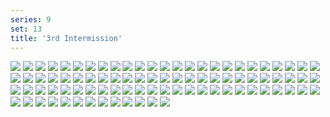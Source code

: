 ```yaml
---
series: 9
set: 13
title: '3rd Intermission'
---
```


![](../../../../assets/modern-fried-snake/part-13/modern986.jpg)
![](../../../../assets/modern-fried-snake/part-13/modern987.jpg)
![](../../../../assets/modern-fried-snake/part-13/modern988.jpg)
![](../../../../assets/modern-fried-snake/part-13/modern989.jpg)
![](../../../../assets/modern-fried-snake/part-13/modern990.jpg)
![](../../../../assets/modern-fried-snake/part-13/modern991.jpg)
![](../../../../assets/modern-fried-snake/part-13/modern992.jpg)
![](../../../../assets/modern-fried-snake/part-13/modern993.jpg)
![](../../../../assets/modern-fried-snake/part-13/modern994.jpg)
![](../../../../assets/modern-fried-snake/part-13/modern995.jpg)
![](../../../../assets/modern-fried-snake/part-13/modern996.jpg)
![](../../../../assets/modern-fried-snake/part-13/modern997.jpg)
![](../../../../assets/modern-fried-snake/part-13/modern998.jpg)
![](../../../../assets/modern-fried-snake/part-13/modern999.jpg)
![](../../../../assets/modern-fried-snake/part-13/modern1000.jpg)
![](../../../../assets/modern-fried-snake/part-13/modern1001.jpg)
![](../../../../assets/modern-fried-snake/part-13/modern1002.jpg)
![](../../../../assets/modern-fried-snake/part-13/modern1003.jpg)
![](../../../../assets/modern-fried-snake/part-13/modern1004.jpg)
![](../../../../assets/modern-fried-snake/part-13/modern1005.jpg)
![](../../../../assets/modern-fried-snake/part-13/modern1006.jpg)
![](../../../../assets/modern-fried-snake/part-13/modern1007.jpg)
![](../../../../assets/modern-fried-snake/part-13/modern1008.jpg)
![](../../../../assets/modern-fried-snake/part-13/modern1009.jpg)
![](../../../../assets/modern-fried-snake/part-13/modern1010.jpg)
![](../../../../assets/modern-fried-snake/part-13/modern1011.jpg)
![](../../../../assets/modern-fried-snake/part-13/modern1012.jpg)
![](../../../../assets/modern-fried-snake/part-13/modern1013.jpg)
![](../../../../assets/modern-fried-snake/part-13/modern1014.jpg)
![](../../../../assets/modern-fried-snake/part-13/modern1015.jpg)
![](../../../../assets/modern-fried-snake/part-13/modern1016.jpg)
![](../../../../assets/modern-fried-snake/part-13/modern1017.jpg)
![](../../../../assets/modern-fried-snake/part-13/modern1018.jpg)
![](../../../../assets/modern-fried-snake/part-13/modern1019.jpg)
![](../../../../assets/modern-fried-snake/part-13/modern1020.jpg)
![](../../../../assets/modern-fried-snake/part-13/modern1021.jpg)
![](../../../../assets/modern-fried-snake/part-13/modern1022.jpg)
![](../../../../assets/modern-fried-snake/part-13/modern1023.jpg)
![](../../../../assets/modern-fried-snake/part-13/modern1024.jpg)
![](../../../../assets/modern-fried-snake/part-13/modern1025.jpg)
![](../../../../assets/modern-fried-snake/part-13/modern1026.jpg)
![](../../../../assets/modern-fried-snake/part-13/modern1027.jpg)
![](../../../../assets/modern-fried-snake/part-13/modern1028.jpg)
![](../../../../assets/modern-fried-snake/part-13/modern1029.jpg)
![](../../../../assets/modern-fried-snake/part-13/modern1030.jpg)
![](../../../../assets/modern-fried-snake/part-13/modern1031.jpg)
![](../../../../assets/modern-fried-snake/part-13/modern1032.jpg)
![](../../../../assets/modern-fried-snake/part-13/modern1033.jpg)
![](../../../../assets/modern-fried-snake/part-13/modern1034.jpg)
![](../../../../assets/modern-fried-snake/part-13/modern1035.jpg)
![](../../../../assets/modern-fried-snake/part-13/modern1036.jpg)
![](../../../../assets/modern-fried-snake/part-13/modern1037.jpg)
![](../../../../assets/modern-fried-snake/part-13/modern1038.jpg)
![](../../../../assets/modern-fried-snake/part-13/modern1039.jpg)
![](../../../../assets/modern-fried-snake/part-13/modern1040.jpg)
![](../../../../assets/modern-fried-snake/part-13/modern1041.jpg)
![](../../../../assets/modern-fried-snake/part-13/modern1042.jpg)
![](../../../../assets/modern-fried-snake/part-13/modern1043.jpg)
![](../../../../assets/modern-fried-snake/part-13/modern1044.jpg)
![](../../../../assets/modern-fried-snake/part-13/modern1045.jpg)
![](../../../../assets/modern-fried-snake/part-13/modern1046.jpg)
![](../../../../assets/modern-fried-snake/part-13/modern1047.jpg)
![](../../../../assets/modern-fried-snake/part-13/modern1048.jpg)
![](../../../../assets/modern-fried-snake/part-13/modern1049.jpg)
![](../../../../assets/modern-fried-snake/part-13/modern1050.jpg)
![](../../../../assets/modern-fried-snake/part-13/modern1051.jpg)
![](../../../../assets/modern-fried-snake/part-13/modern1052.jpg)
![](../../../../assets/modern-fried-snake/part-13/modern1053.jpg)
![](../../../../assets/modern-fried-snake/part-13/modern1054.jpg)
![](../../../../assets/modern-fried-snake/part-13/modern1055.jpg)
![](../../../../assets/modern-fried-snake/part-13/modern1056.jpg)
![](../../../../assets/modern-fried-snake/part-13/modern1057.jpg)
![](../../../../assets/modern-fried-snake/part-13/modern1058.jpg)
![](../../../../assets/modern-fried-snake/part-13/modern1059.jpg)
![](../../../../assets/modern-fried-snake/part-13/modern1060.jpg)
![](../../../../assets/modern-fried-snake/part-13/modern1061.jpg)
![](../../../../assets/modern-fried-snake/part-13/modern1062.jpg)
![](../../../../assets/modern-fried-snake/part-13/modern1063.jpg)
![](../../../../assets/modern-fried-snake/part-13/modern1064.jpg)
![](../../../../assets/modern-fried-snake/part-13/modern1065.jpg)
![](../../../../assets/modern-fried-snake/part-13/modern1066.jpg)
![](../../../../assets/modern-fried-snake/part-13/modern1067.jpg)
![](../../../../assets/modern-fried-snake/part-13/modern1068.jpg)
![](../../../../assets/modern-fried-snake/part-13/modern1069.jpg)
![](../../../../assets/modern-fried-snake/part-13/modern1070.jpg)
![](../../../../assets/modern-fried-snake/part-13/modern1071.jpg)
![](../../../../assets/modern-fried-snake/part-13/modern1072.jpg)
![](../../../../assets/modern-fried-snake/part-13/modern1073.jpg)